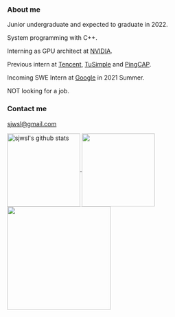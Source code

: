 ### About me

Junior undergraduate and expected to graduate in 2022.

System programming with C++.

Interning as GPU architect at [NVIDIA](https://github.com/NVIDIA).

Previous intern at [Tencent](https://github.com/Tencent), [TuSimple](https://github.com/TuSimple) and [PingCAP](https://github.com/PingCAP).

Incoming SWE Intern at [Google](https://github.com/Google) in 2021 Summer.

NOT looking for a job.

### Contact me

sjwsl@gmail.com

<a href="https://github.com/anuraghazra/github-readme-stats">
  <img align="center" height=170 src="https://github-readme-stats.vercel.app/api?username=sjwsl&show_icons=true&include_all_commits=true&theme=material-palenight" alt="sjwsl's github stats" />
</a>

<a href="https://github.com/anuraghazra/github-readme-stats">
  <img align="center" height=170 src="https://github-readme-stats.vercel.app/api/top-langs/?username=sjwsl&layout=compact&theme=material-palenight" />
</a>

<a href="https://github.com/anuraghazra/github-readme-stats">
  <img align="center" height=241 src="https://github-readme-stats.vercel.app/api/wakatime?username=sjwsl&theme=material-palenight" />
</a>
